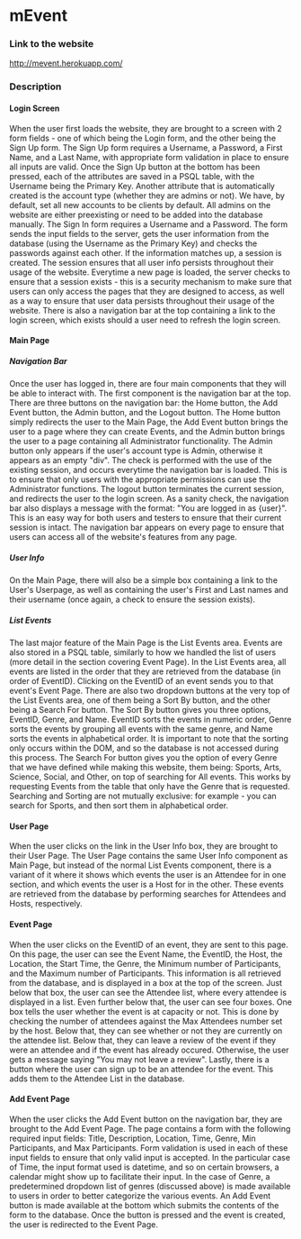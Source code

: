 # mEvent

### Link to the website
http://mevent.herokuapp.com/

### Description

#### Login Screen
When the user first loads the website, they are brought to a screen with 2 form fields - one of which being the Login form, and the other being the Sign Up form. The Sign Up form requires a Username, a Password, a First Name, and a Last Name, with appropriate form validation in place to ensure all inputs are valid. Once the Sign Up button at the bottom has been pressed, each of the attributes are saved in a PSQL table, with the Username being the Primary Key. Another attribute that is automatically created is the account type (whether they are admins or not). We have, by default, set all new accounts to be clients by default. All admins on the website are either preexisting or need to be added into the database manually. The Sign In form requires a Username and a Password. The form sends the input fields to the server, gets the user information from the database (using the Username as the Primary Key) and checks the passwords against each other. If the information matches up, a session is created. The session ensures that all user info persists throughout their usage of the website. Everytime a new page is loaded, the server checks to ensure that a session exists - this is a security mechanism to make sure that users can only access the pages that they are designed to access, as well as a way to ensure that user data persists throughout their usage of the website. There is also a navigation bar at the top containing a link to the login screen, which exists should a user need to refresh the login screen.

#### Main Page
##### Navigation Bar
Once the user has logged in, there are four main components that they will be able to interact with. The first component is the navigation bar at the top. There are three buttons on the navigation bar: the Home button, the Add Event button, the Admin button, and the Logout button. The Home button simply redirects the user to the Main Page, the Add Event button brings the user to a page where they can create Events, and the Admin button brings the user to a page containing all Administrator functionality. The Admin button only appears if the user's account type is Admin, otherwise it appears as an empty "div". The check is performed with the use of the existing session, and occurs everytime the navigation bar is loaded. This is to ensure that only users with the appropriate permissions can use the Administrator functions. The logout button terminates the current session, and redirects the user to the login screen. As a sanity check, the navigation bar also displays a message with the format: "You are logged in as {user}". This is an easy way for both users and testers to ensure that their current session is intact. The navigation bar appears on every page to ensure that users can access all of the website's features from any page.

##### User Info
On the Main Page, there will also be a simple box containing a link to the User's Userpage, as well as containing the user's First and Last names and their username (once again, a check to ensure the session exists).

##### List Events
The last major feature of the Main Page is the List Events area. Events are also stored in a PSQL table, similarly to how we handled the list of users (more detail in the section covering Event Page). In the List Events area, all events are listed in the order that they are retrieved from the database (in order of EventID). Clicking on the EventID of an event sends you to that event's Event Page. There are also two dropdown buttons at the very top of the List Events area, one of them being a Sort By button, and the other being a Search For button. The Sort By button gives you three options, EventID, Genre, and Name. EventID sorts the events in numeric order, Genre sorts the events by grouping all events with the same genre, and Name sorts the events in alphabetical order. It is important to note that the sorting only occurs within the DOM, and so the database is not accessed during this process. The Search For button gives you the option of every Genre that we have defined while making this website, them being: Sports, Arts, Science, Social, and Other, on top of searching for All events. This works by requesting Events from the table that only have the Genre that is requested. Searching and Sorting are not mutually exclusive: for example - you can search for Sports, and then sort them in alphabetical order.

#### User Page
When the user clicks on the link in the User Info box, they are brought to their User Page. The User Page contains the same User Info component as Main Page, but instead of the normal List Events component, there is a variant of it where it shows which events the user is an Attendee for in one section, and which events the user is a Host for in the other. These events are retrieved from the database by performing searches for Attendees and Hosts, respectively.

#### Event Page
When the user clicks on the EventID of an event, they are sent to this page. On this page, the user can see the Event Name, the EventID, the Host, the Location, the Start Time, the Genre, the Minimum number of Participants, and the Maximum number of Participants. This information is all retrieved from the database, and is displayed in a box at the top of the screen. Just below that box, the user can see the Attendee list, where every attendee is displayed in a list. Even further below that, the user can see four boxes. One box tells the user whether the event is at capacity or not. This is done by checking the number of attendees against the Max Attendees number set by the host. Below that, they can see whether or not they are currently on the attendee list. Below that, they can leave a review of the event if they were an attendee and if the event has already occured. Otherwise, the user gets a message saying "You may not leave a review". Lastly, there is a button where the user can sign up to be an attendee for the event. This adds them to the Attendee List in the database.

#### Add Event Page
When the user clicks the Add Event button on the navigation bar, they are brought to the Add Event Page. The page contains a form with the following required input fields: Title, Description, Location, Time, Genre, Min Participants, and Max Participants. Form validation is used in each of these input fields to ensure that only valid input is accepted. In the particular case of Time, the input format used is datetime, and so on certain browsers, a calendar might show up to facilitate their input. In the case of Genre, a predetermined dropdown list of genres (discussed above) is made available to users in order to better categorize the various events. An Add Event button is made available at the bottom which submits the contents of the form to the database. Once the button is pressed and the event is created, the user is redirected to the Event Page.
